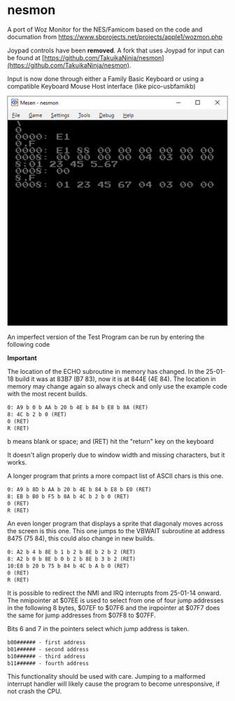 # nesmon
A port of Woz Monitor for the NES/Famicom based on the code and documation from https://www.sbprojects.net/projects/apple1/wozmon.php

Joypad controls have been **removed**. A fork that uses Joypad for input can be found at [https://github.com/TakuikaNinja/nesmon](https://github.com/TakuikaNinja/nesmon).

Input is now done through either a Family Basic Keyboard or using a compatible Keyboard Mouse Host interface (like pico-usbfamikb)

![](images/example.png)

An imperfect version of the Test Program can be run by entering the following code

**Important**

The location of the ECHO subroutine in memory has changed. In the 25-01-18 build it was at 83B7 (B7 83), now it is at 844E (4E 84). The location in memory may change again so always check and only use the example code with the most recent builds.
```
0: A9 b 0 b AA b 20 b 4E b 84 b E8 b 8A (RET)
8: 4C b 2 b 0 (RET)
0 (RET)
R (RET)
```
b means blank or space; and (RET) hit the "return" key on the keyboard

It doesn't align properly due to window width and missing characters, but it works.

A longer program that prints a more compact list of ASCII chars is this one.
```
0: A9 b 8D b AA b 20 b 4E b 84 b E8 b E0 (RET)
8: EB b B0 b F5 b 8A b 4C b 2 b 0 (RET)
0 (RET)
R (RET)
```

An even longer program that displays a sprite that diagonaly moves across the screen is this one.
This one jumps to the VBWAIT subroutine at address 8475 (75 84), this could also change in new builds.
```
0: A2 b 4 b 8E b 1 b 2 b 8E b 2 b 2 (RET)
8: A2 b 0 b 8E b 0 b 2 b 8E b 3 b 2 (RET)
10:E8 b 20 b 75 b 84 b 4C b A b 0 (RET)
0 (RET)
R (RET)
```

It is possible to redirect the NMI and IRQ interrupts from 25-01-14 onward. The nmipointer at $07EE is used to select from one of four jump addresses in the following 8 bytes, $07EF to $07F6 and the irqpointer at $07F7 does the same for jump addresses from $07F8 to $07FF.

Bits 6 and 7 in the pointers select which jump address is taken.
```
b00###### - first address
b01###### - second address
b10###### - third address
b11###### - fourth address
```
This functionality should be used with care. Jumping to a malformed interrupt handler will likely cause the program to become unresponsive, if not crash the CPU.
